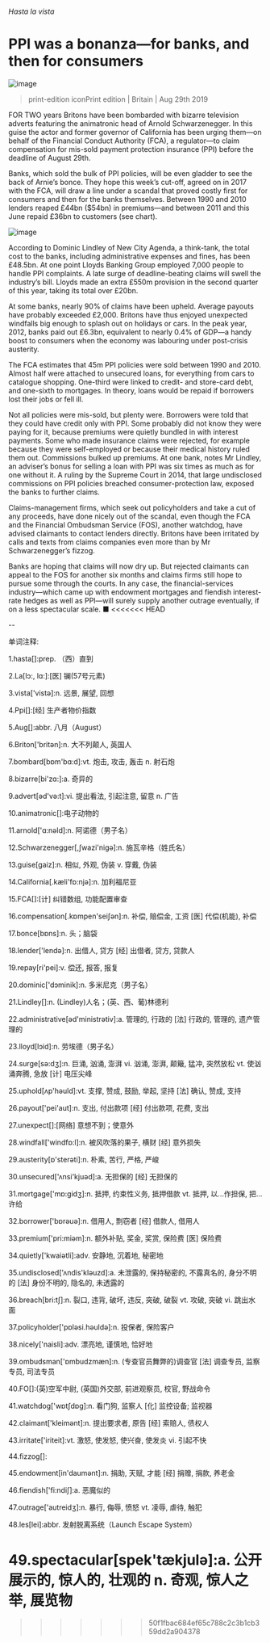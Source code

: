 ###### Hasta la vista
# PPI was a bonanza—for banks, and then for consumers 
![image](images/20190831_BRP002_0.jpg) 
> print-edition iconPrint edition | Britain | Aug 29th 2019 
FOR TWO years Britons have been bombarded with bizarre television adverts featuring the animatronic head of Arnold Schwarzenegger. In this guise the actor and former governor of California has been urging them—on behalf of the Financial Conduct Authority (FCA), a regulator—to claim compensation for mis-sold payment protection insurance (PPI) before the deadline of August 29th. 
Banks, which sold the bulk of PPI policies, will be even gladder to see the back of Arnie’s bonce. They hope this week’s cut-off, agreed on in 2017 with the FCA, will draw a line under a scandal that proved costly first for consumers and then for the banks themselves. Between 1990 and 2010 lenders reaped £44bn ($54bn) in premiums—and between 2011 and this June repaid £36bn to customers (see chart). 
![image](images/20190831_BRC645.png) 
According to Dominic Lindley of New City Agenda, a think-tank, the total cost to the banks, including administrative expenses and fines, has been £48.5bn. At one point Lloyds Banking Group employed 7,000 people to handle PPI complaints. A late surge of deadline-beating claims will swell the industry’s bill. Lloyds made an extra £550m provision in the second quarter of this year, taking its total over £20bn. 
At some banks, nearly 90% of claims have been upheld. Average payouts have probably exceeded £2,000. Britons have thus enjoyed unexpected windfalls big enough to splash out on holidays or cars. In the peak year, 2012, banks paid out £6.3bn, equivalent to nearly 0.4% of GDP—a handy boost to consumers when the economy was labouring under post-crisis austerity. 
The FCA estimates that 45m PPI policies were sold between 1990 and 2010. Almost half were attached to unsecured loans, for everything from cars to catalogue shopping. One-third were linked to credit- and store-card debt, and one-sixth to mortgages. In theory, loans would be repaid if borrowers lost their jobs or fell ill. 
Not all policies were mis-sold, but plenty were. Borrowers were told that they could have credit only with PPI. Some probably did not know they were paying for it, because premiums were quietly bundled in with interest payments. Some who made insurance claims were rejected, for example because they were self-employed or because their medical history ruled them out. Commissions bulked up premiums. At one bank, notes Mr Lindley, an adviser’s bonus for selling a loan with PPI was six times as much as for one without it. A ruling by the Supreme Court in 2014, that large undisclosed commissions on PPI policies breached consumer-protection law, exposed the banks to further claims. 
Claims-management firms, which seek out policyholders and take a cut of any proceeds, have done nicely out of the scandal, even though the FCA and the Financial Ombudsman Service (FOS), another watchdog, have advised claimants to contact lenders directly. Britons have been irritated by calls and texts from claims companies even more than by Mr Schwarzenegger’s fizzog. 
Banks are hoping that claims will now dry up. But rejected claimants can appeal to the FOS for another six months and claims firms still hope to pursue some through the courts. In any case, the financial-services industry—which came up with endowment mortgages and fiendish interest-rate hedges as well as PPI—will surely supply another outrage eventually, if on a less spectacular scale. ■ 
<<<<<<< HEAD
-- 
 单词注释:
1.hasta[]:prep. （西）直到 
2.La[lɔ:, lɑ:]:[医] 镧(57号元素) 
3.vista['vistә]:n. 远景, 展望, 回想 
4.Ppi[]:[经] 生产者物价指数 
5.Aug[]:abbr. 八月（August） 
6.Briton['britәn]:n. 大不列颠人, 英国人 
7.bombard[bɒm'bɑ:d]:vt. 炮击, 攻击, 轰击 n. 射石炮 
8.bizarre[bi'zɑ:]:a. 奇异的 
9.advert[әd'vә:t]:vi. 提出看法, 引起注意, 留意 n. 广告 
10.animatronic[]:电子动物的 
11.arnold['ɑ:nәld]:n. 阿诺德（男子名） 
12.Schwarzenegger[,ʃwazi'nigə]:n. 施瓦辛格（姓氏名） 
13.guise[gaiz]:n. 相似, 外观, 伪装 v. 穿戴, 伪装 
14.California[.kæli'fɒ:njә]:n. 加利福尼亚 
15.FCA[]:[计] 纠错数组, 功能配置审查 
16.compensation[.kɒmpen'seiʃәn]:n. 补偿, 赔偿金, 工资 [医] 代偿(机能), 补偿 
17.bonce[bɒns]:n. 头；脑袋 
18.lender['lendә]:n. 出借人, 贷方 [经] 出借者, 贷方, 贷款人 
19.repay[ri'pei]:v. 偿还, 报答, 报复 
20.dominic['dɔminik]:n. 多米尼克（男子名） 
21.Lindley[]:n. (Lindley)人名；(英、西、葡)林德利 
22.administrative[әd'ministrәtiv]:a. 管理的, 行政的 [法] 行政的, 管理的, 遗产管理的 
23.lloyd[lɔid]:n. 劳埃德（男子名） 
24.surge[sә:dʒ]:n. 巨涌, 汹涌, 澎湃 vi. 汹涌, 澎湃, 颠簸, 猛冲, 突然放松 vt. 使汹涌奔腾, 急放 [计] 电压尖峰 
25.uphold[ʌp'hәuld]:vt. 支撑, 赞成, 鼓励, 举起, 坚持 [法] 确认, 赞成, 支持 
26.payout['pei'aut]:n. 支出, 付出款项 [经] 付出款项, 花费, 支出 
27.unexpect[]:[网络] 意想不到；使意外 
28.windfall['windfɒ:l]:n. 被风吹落的果子, 横财 [经] 意外损失 
29.austerity[ɒ'sterәti]:n. 朴素, 苦行, 严格, 严峻 
30.unsecured['ʌnsi'kjuәd]:a. 无担保的 [经] 无担保的 
31.mortgage['mɒ:gidʒ]:n. 抵押, 约束性义务, 抵押借款 vt. 抵押, 以...作担保, 把...许给 
32.borrower['bɒrәuә]:n. 借用人, 剽窃者 [经] 借款人, 借用人 
33.premium['pri:miәm]:n. 额外补贴, 奖金, 奖赏, 保险费 [医] 保险费 
34.quietly['kwaiәtli]:adv. 安静地, 沉着地, 秘密地 
35.undisclosed['ʌndis'klәuzd]:a. 未泄露的, 保持秘密的, 不露真名的, 身分不明的 [法] 身份不明的, 隐名的, 未透露的 
36.breach[bri:tʃ]:n. 裂口, 违背, 破坏, 违反, 突破, 破裂 vt. 攻破, 突破 vi. 跳出水面 
37.policyholder['pɒlәsi.hәuldә]:n. 投保者, 保险客户 
38.nicely['naisli]:adv. 漂亮地, 谨慎地, 恰好地 
39.ombudsman['ɒmbudzmæn]:n. (专查官员舞弊的)调查官 [法] 调查专员, 监察专员, 司法专员 
40.FO[]:(英)空军中尉, (英国)外交部, 前进观察员, 校官, 野战命令 
41.watchdog['wɒtʃdɒg]:n. 看门狗, 监察人 [化] 监控设备; 监视器 
42.claimant['kleimәnt]:n. 提出要求者, 原告 [经] 索赔人, 债权人 
43.irritate['iriteit]:vt. 激怒, 使发怒, 使兴奋, 使发炎 vi. 引起不快 
44.fizzog[]: 
45.endowment[in'daumәnt]:n. 捐助, 天赋, 才能 [经] 捐赠, 捐款, 养老金 
46.fiendish['fi:ndiʃ]:a. 恶魔似的 
47.outrage['autreidʒ]:n. 暴行, 侮辱, 愤怒 vt. 凌辱, 虐待, 触犯 
48.les[lei]:abbr. 发射脱离系统（Launch Escape System） 
49.spectacular[spek'tækjulә]:a. 公开展示的, 惊人的, 壮观的 n. 奇观, 惊人之举, 展览物 
=======
>>>>>>> 50f1fbac684ef65c788c2c3b1cb359dd2a904378
